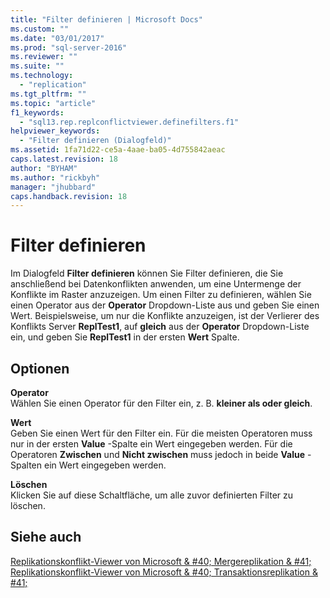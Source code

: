 ```yaml
---
title: "Filter definieren | Microsoft Docs"
ms.custom: ""
ms.date: "03/01/2017"
ms.prod: "sql-server-2016"
ms.reviewer: ""
ms.suite: ""
ms.technology: 
  - "replication"
ms.tgt_pltfrm: ""
ms.topic: "article"
f1_keywords: 
  - "sql13.rep.replconflictviewer.definefilters.f1"
helpviewer_keywords: 
  - "Filter definieren (Dialogfeld)"
ms.assetid: 1fa71d22-ce5a-4aae-ba05-4d755842aeac
caps.latest.revision: 18
author: "BYHAM"
ms.author: "rickbyh"
manager: "jhubbard"
caps.handback.revision: 18
---
```

# Filter definieren
  Im Dialogfeld **Filter definieren** können Sie Filter definieren, die Sie anschließend bei Datenkonflikten anwenden, um eine Untermenge der Konflikte im Raster anzuzeigen. Um einen Filter zu definieren, wählen Sie einen Operator aus der **Operator** Dropdown-Liste aus und geben Sie einen Wert. Beispielsweise, um nur die Konflikte anzuzeigen, ist der Verlierer des Konflikts Server **ReplTest1**, auf **gleich** aus der **Operator** Dropdown-Liste ein, und geben Sie **ReplTest1** in der ersten **Wert** Spalte.  
  
## Optionen  
 **Operator**  
 Wählen Sie einen Operator für den Filter ein, z. B. **kleiner als oder gleich**.  
  
 **Wert**  
 Geben Sie einen Wert für den Filter ein. Für die meisten Operatoren muss nur in der ersten **Value** -Spalte ein Wert eingegeben werden. Für die Operatoren **Zwischen** und **Nicht zwischen** muss jedoch in beide **Value** -Spalten ein Wert eingegeben werden.  
  
 **Löschen**  
 Klicken Sie auf diese Schaltfläche, um alle zuvor definierten Filter zu löschen.  
  
## Siehe auch  
 [Replikationskonflikt-Viewer von Microsoft & #40; Mergereplikation & #41;](../../relational-databases/replication/microsoft-replication-conflict-viewer-merge-replication.md)   
 [Replikationskonflikt-Viewer von Microsoft & #40; Transaktionsreplikation & #41;](../../relational-databases/replication/microsoft-replication-conflict-viewer-transactional-replication.md)  
  
  
